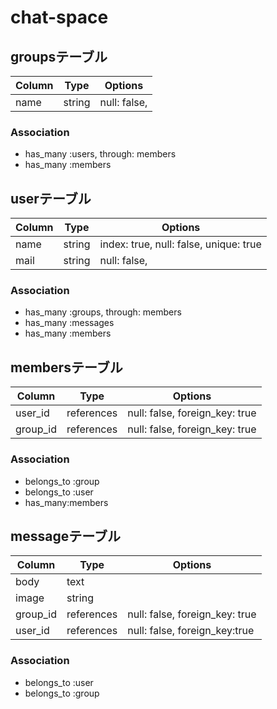 # chat-space

## groupsテーブル

Column|Type|Options|
|------|----|-------|
|name|string|null: false,|


### Association 
- has_many :users, through: members
- has_many :members 

## userテーブル

Column|Type|Options|
|------|----|-------|
|name|string|index: true, null: false, unique: true|
|mail|string|null: false,|

### Association
- has_many :groups, through: members
- has_many :messages
- has_many :members

## membersテーブル

Column|Type|Options|
|------|----|-------|
|user_id|references|null: false, foreign_key: true|
|group_id|references|null: false, foreign_key: true|

### Association
- belongs_to :group
- belongs_to :user
- has_many:members

## messageテーブル

|Column|Type|Options|
|------|----|-------|
|body|text|
|image|string|
|group_id|references|null: false, foreign_key: true|
|user_id|references|null: false, foreign_key:true|

### Association
- belongs_to :user
- belongs_to :group